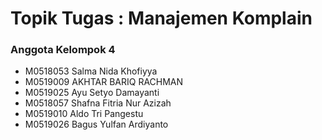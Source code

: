 # Topik Tugas : Manajemen Komplain
 ### Anggota Kelompok 4

- M0518053 Salma Nida Khofiyya
- M0519009 AKHTAR BARIQ RACHMAN
- M0519025 Ayu Setyo Damayanti
- M0518057 Shafna Fitria Nur Azizah
- M0519010 Aldo Tri Pangestu
- M0519026 Bagus Yulfan Ardiyanto
